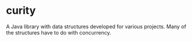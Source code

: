 curity
======

A Java library with data structures developed for various projects. Many of the structures have to do with concurrency.
